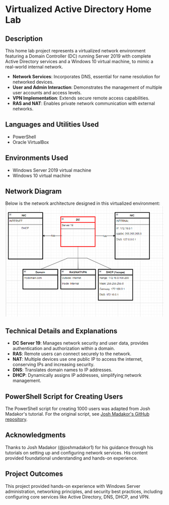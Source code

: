 # Virtualized Active Directory Home Lab

## Description
This home lab project represents a virtualized network environment featuring a Domain Controller (DC) running Server 2019 with complete Active Directory services and a Windows 10 virtual machine, to mimic a real-world internal network.

- **Network Services**: Incorporates DNS, essential for name resolution for networked devices.
- **User and Admin Interaction**: Demonstrates the management of multiple user accounts and access levels.
- **VPN Implementation**: Extends secure remote access capabilities.
- **RAS and NAT**: Enables private network communication with external networks.

## Languages and Utilities Used
- PowerShell
- Oracle VirtualBox

## Environments Used
- Windows Server 2019 virtual machine
- Windows 10 virtual machine

## Network Diagram
Below is the network architecture designed in this virtualized environment:
![Network Diagram](https://github.com/ChrisXioannou/HomeLabDirectory/blob/main/assets/diagam.png)



## Technical Details and Explanations
- **DC Server 19**: Manages network security and user data, provides authentication and authorization within a domain.
- **RAS**: Remote users can connect securely to the network.
- **NAT**: Multiple devices use one public IP to access the internet, conserving IPs and increasing security.
- **DNS**: Translates domain names to IP addresses.
- **DHCP**: Dynamically assigns IP addresses, simplifying network management.

## PowerShell Script for Creating Users
The PowerShell script for creating 1000 users was adapted from Josh Madakor's tutorial. For the original script, see [Josh Madakor's GitHub repository](https://github.com/joshmadakor1/AD_PS).

## Acknowledgments
Thanks to Josh Madakor (@joshmadakor1) for his guidance through his tutorials on setting up and configuring network services. His content provided foundational understanding and hands-on experience.

## Project Outcomes
This project provided hands-on experience with Windows Server administration, networking principles, and security best practices, including configuring core services like Active Directory, DNS, DHCP, and VPN.
